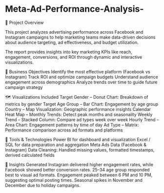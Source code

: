# Meta-Ad-Performance-Analysis-

🧩 Project Overview

This project analyzes advertising performance across Facebook and Instagram campaigns to help marketing teams make data-driven decisions about audience targeting, ad effectiveness, and budget utilization.

The report provides insights into key marketing KPIs like reach, engagement, conversions, and ROI through dynamic and interactive visualizations.

🎯 Business Objectives
Identify the most effective platform (Facebook vs Instagram)
Track ROI and optimize campaign budgets
Understand audience engagement across demographics
Analyze trends over time to guide future campaign strategy


🗺️ Visualizations Included
Target Gender – Donut Chart: Breakdown of metrics by gender
Target Age Group – Bar Chart: Engagement by age group
Country – Map Visualization: Geographic performance insights
Calendar Heat Map – Monthly Trends: Detect peak months and seasonality
Weekly Trend – Stacked Column: Compare ad types week over week
Hourly Trend – Area Chart: Engagement patterns by time of day
Ad Type – Matrix: Performance comparison across ad formats and platforms


🧰 Tools & Technologies
Power BI for dashboard and visualization
Excel / SQL for data preparation and aggregation
Meta Ads Data (Facebook & Instagram)
Data Cleaning: Handled missing values, formatted timestamps, derived calculated fields


🚀 Insights Generated
Instagram delivered higher engagement rates, while Facebook showed better conversion rates.
25–34 age group responded best to visual ad formats.
Engagement peaked between 6 PM and 10 PM, suggesting optimal posting times.
Seasonal spikes in November and December due to holiday campaigns.
